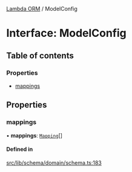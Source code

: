 [Lambda ORM](../README.md) / ModelConfig

# Interface: ModelConfig

## Table of contents

### Properties

- [mappings](ModelConfig.md#mappings)

## Properties

### mappings

• **mappings**: [`Mapping`](Mapping.md)[]

#### Defined in

[src/lib/schema/domain/schema.ts:183](https://github.com/lambda-orm/lambdaorm-base/blob/241a856/src/lib/schema/domain/schema.ts#L183)
